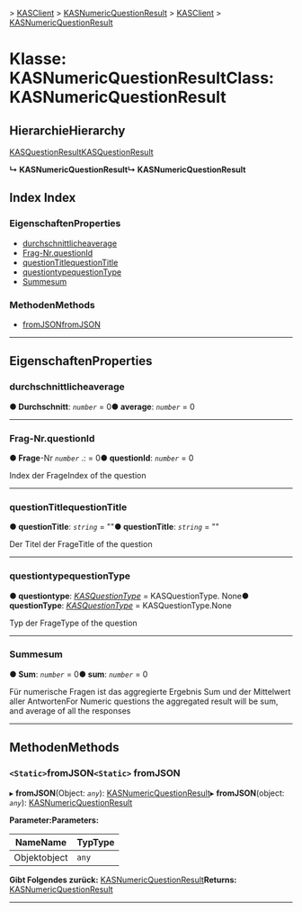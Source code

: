 <span data-ttu-id="4ce44-101">[](../README.md) > [KASClient](../modules/kasclient.md) > [KASNumericQuestionResult](../classes/kasclient.kasnumericquestionresult.md)</span><span class="sxs-lookup"><span data-stu-id="4ce44-101">[](../README.md) > [KASClient](../modules/kasclient.md) > [KASNumericQuestionResult](../classes/kasclient.kasnumericquestionresult.md)</span></span>

# <a name="class-kasnumericquestionresult"></a><span data-ttu-id="4ce44-102">Klasse: KASNumericQuestionResult</span><span class="sxs-lookup"><span data-stu-id="4ce44-102">Class: KASNumericQuestionResult</span></span>

## <a name="hierarchy"></a><span data-ttu-id="4ce44-103">Hierarchie</span><span class="sxs-lookup"><span data-stu-id="4ce44-103">Hierarchy</span></span>

 [<span data-ttu-id="4ce44-104">KASQuestionResult</span><span class="sxs-lookup"><span data-stu-id="4ce44-104">KASQuestionResult</span></span>](kasclient.kasquestionresult.md)

<span data-ttu-id="4ce44-105">**↳ KASNumericQuestionResult**</span><span class="sxs-lookup"><span data-stu-id="4ce44-105">**↳ KASNumericQuestionResult**</span></span>

## <a name="index"></a><span data-ttu-id="4ce44-106">Index </span><span class="sxs-lookup"><span data-stu-id="4ce44-106">Index</span></span>

### <a name="properties"></a><span data-ttu-id="4ce44-107">Eigenschaften</span><span class="sxs-lookup"><span data-stu-id="4ce44-107">Properties</span></span>

* [<span data-ttu-id="4ce44-108">durchschnittliche</span><span class="sxs-lookup"><span data-stu-id="4ce44-108">average</span></span>](kasclient.kasnumericquestionresult.md#average)
* [<span data-ttu-id="4ce44-109">Frag-Nr.</span><span class="sxs-lookup"><span data-stu-id="4ce44-109">questionId</span></span>](kasclient.kasnumericquestionresult.md#questionid)
* [<span data-ttu-id="4ce44-110">questionTitle</span><span class="sxs-lookup"><span data-stu-id="4ce44-110">questionTitle</span></span>](kasclient.kasnumericquestionresult.md#questiontitle)
* [<span data-ttu-id="4ce44-111">questiontype</span><span class="sxs-lookup"><span data-stu-id="4ce44-111">questionType</span></span>](kasclient.kasnumericquestionresult.md#questiontype)
* [<span data-ttu-id="4ce44-112">Summe</span><span class="sxs-lookup"><span data-stu-id="4ce44-112">sum</span></span>](kasclient.kasnumericquestionresult.md#sum)
### <a name="methods"></a><span data-ttu-id="4ce44-113">Methoden</span><span class="sxs-lookup"><span data-stu-id="4ce44-113">Methods</span></span>

* [<span data-ttu-id="4ce44-114">fromJSON</span><span class="sxs-lookup"><span data-stu-id="4ce44-114">fromJSON</span></span>](kasclient.kasnumericquestionresult.md#fromjson)

---

## <a name="properties"></a><span data-ttu-id="4ce44-115">Eigenschaften</span><span class="sxs-lookup"><span data-stu-id="4ce44-115">Properties</span></span>

<a id="average"></a>

###  <a name="average"></a><span data-ttu-id="4ce44-116">durchschnittliche</span><span class="sxs-lookup"><span data-stu-id="4ce44-116">average</span></span>

<span data-ttu-id="4ce44-117">**● Durchschnitt**: *`number`* = 0</span><span class="sxs-lookup"><span data-stu-id="4ce44-117">**● average**: *`number`* = 0</span></span>

___

<a id="questionid"></a>

###  <a name="questionid"></a><span data-ttu-id="4ce44-118">Frag-Nr.</span><span class="sxs-lookup"><span data-stu-id="4ce44-118">questionId</span></span>

<span data-ttu-id="4ce44-119">**● Frage**-Nr *`number`* .: = 0</span><span class="sxs-lookup"><span data-stu-id="4ce44-119">**● questionId**: *`number`* = 0</span></span>

<span data-ttu-id="4ce44-120">Index der Frage</span><span class="sxs-lookup"><span data-stu-id="4ce44-120">Index of the question</span></span>

___

<a id="questiontitle"></a>

###  <a name="questiontitle"></a><span data-ttu-id="4ce44-121">questionTitle</span><span class="sxs-lookup"><span data-stu-id="4ce44-121">questionTitle</span></span>

<span data-ttu-id="4ce44-122">**● questionTitle**: *`string`* = ""</span><span class="sxs-lookup"><span data-stu-id="4ce44-122">**● questionTitle**: *`string`* = ""</span></span>

<span data-ttu-id="4ce44-123">Der Titel der Frage</span><span class="sxs-lookup"><span data-stu-id="4ce44-123">Title of the question</span></span>

___

<a id="questiontype"></a>

###  <a name="questiontype"></a><span data-ttu-id="4ce44-124">questiontype</span><span class="sxs-lookup"><span data-stu-id="4ce44-124">questionType</span></span>

<span data-ttu-id="4ce44-125">**● questiontype**: *[KASQuestionType](../enums/kasclient.kasquestiontype.md)* = KASQuestionType. None</span><span class="sxs-lookup"><span data-stu-id="4ce44-125">**● questionType**: *[KASQuestionType](../enums/kasclient.kasquestiontype.md)* =  KASQuestionType.None</span></span>

<span data-ttu-id="4ce44-126">Typ der Frage</span><span class="sxs-lookup"><span data-stu-id="4ce44-126">Type of the question</span></span>

___

<a id="sum"></a>

###  <a name="sum"></a><span data-ttu-id="4ce44-127">Summe</span><span class="sxs-lookup"><span data-stu-id="4ce44-127">sum</span></span>

<span data-ttu-id="4ce44-128">**● Sum**: *`number`* = 0</span><span class="sxs-lookup"><span data-stu-id="4ce44-128">**● sum**: *`number`* = 0</span></span>

<span data-ttu-id="4ce44-129">Für numerische Fragen ist das aggregierte Ergebnis Sum und der Mittelwert aller Antworten</span><span class="sxs-lookup"><span data-stu-id="4ce44-129">For Numeric questions the aggregated result will be sum, and average of all the responses</span></span>

___

## <a name="methods"></a><span data-ttu-id="4ce44-130">Methoden</span><span class="sxs-lookup"><span data-stu-id="4ce44-130">Methods</span></span>

<a id="fromjson"></a>

### <a name="static-fromjson"></a><span data-ttu-id="4ce44-131">`<Static>`fromJSON</span><span class="sxs-lookup"><span data-stu-id="4ce44-131">`<Static>` fromJSON</span></span>

<span data-ttu-id="4ce44-132">▸ **fromJSON**(Object: *`any`*): [KASNumericQuestionResult](kasclient.kasnumericquestionresult.md)</span><span class="sxs-lookup"><span data-stu-id="4ce44-132">▸ **fromJSON**(object: *`any`*): [KASNumericQuestionResult](kasclient.kasnumericquestionresult.md)</span></span>

<span data-ttu-id="4ce44-133">**Parameter:**</span><span class="sxs-lookup"><span data-stu-id="4ce44-133">**Parameters:**</span></span>

| <span data-ttu-id="4ce44-134">Name</span><span class="sxs-lookup"><span data-stu-id="4ce44-134">Name</span></span> | <span data-ttu-id="4ce44-135">Typ</span><span class="sxs-lookup"><span data-stu-id="4ce44-135">Type</span></span> |
| ------ | ------ |
| <span data-ttu-id="4ce44-136">Objekt</span><span class="sxs-lookup"><span data-stu-id="4ce44-136">object</span></span> | `any` |

<span data-ttu-id="4ce44-137">**Gibt Folgendes zurück:** [KASNumericQuestionResult](kasclient.kasnumericquestionresult.md)</span><span class="sxs-lookup"><span data-stu-id="4ce44-137">**Returns:** [KASNumericQuestionResult](kasclient.kasnumericquestionresult.md)</span></span>

___

